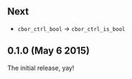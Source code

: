 ## Next

- `cbor_ctrl_bool` -> `cbor_ctrl_is_bool`

## 0.1.0 (May 6 2015)

The initial release, yay!
